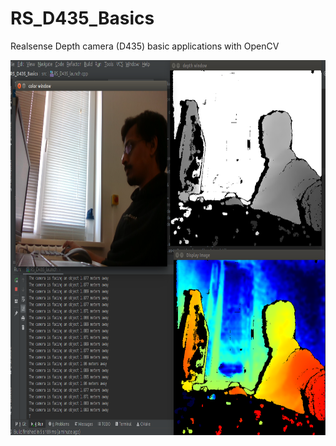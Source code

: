 # RS_D435_Basics
Realsense Depth camera (D435) basic applications with OpenCV

<img src="output/Combined_output.png" width="800" height="600"  alt=""/>
